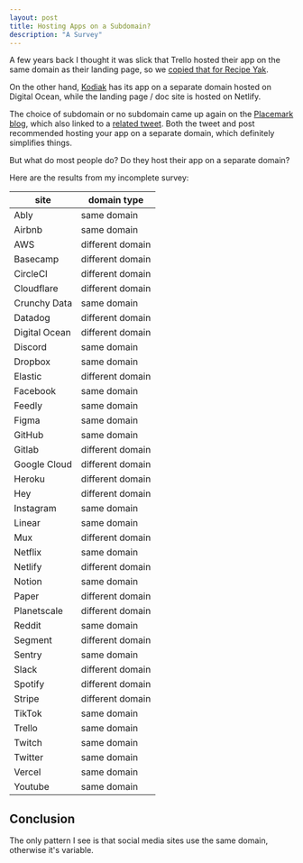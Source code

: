 ```yaml
---
layout: post
title: Hosting Apps on a Subdomain?
description: "A Survey"
---
```


A few years back I thought it was slick that Trello hosted their app on the same domain as their landing page, so we [copied that for Recipe Yak](https://github.com/recipeyak/recipeyak/commit/df53a69272be40e1666314082b6a7bb6308479f8).

On the other hand, [Kodiak](https://kodiakhq.com) has its app on a separate domain hosted on Digital Ocean, while the landing page / doc site is hosted on Netlify.

The choice of subdomain or no subdomain came up again on the [Placemark blog](https://www.placemark.io/post/engineering-round-up), which also linked to a [related tweet](https://twitter.com/tylertringas/status/1250521285630836741).
Both the tweet and post recommended hosting your app on a separate domain, which definitely simplifies things.

But what do most people do? Do they host their app on a separate domain?

Here are the results from my incomplete survey:

| site          | domain type      |
| ------------- | ---------------- |
| Ably          | same domain      |
| Airbnb        | same domain      |
| AWS           | different domain |
| Basecamp      | different domain |
| CircleCI      | different domain |
| Cloudflare    | different domain |
| Crunchy Data  | same domain      |
| Datadog       | different domain |
| Digital Ocean | different domain |
| Discord       | same domain      |
| Dropbox       | same domain      |
| Elastic       | different domain |
| Facebook      | same domain      |
| Feedly        | same domain      |
| Figma         | same domain      |
| GitHub        | same domain      |
| Gitlab        | different domain |
| Google Cloud  | different domain |
| Heroku        | different domain |
| Hey           | different domain |
| Instagram     | same domain      |
| Linear        | same domain      |
| Mux           | different domain |
| Netflix       | same domain      |
| Netlify       | different domain |
| Notion        | same domain      |
| Paper         | different domain |
| Planetscale   | different domain |
| Reddit        | same domain      |
| Segment       | different domain |
| Sentry        | same domain      |
| Slack         | different domain |
| Spotify       | different domain |
| Stripe        | different domain |
| TikTok        | same domain      |
| Trello        | same domain      |
| Twitch        | same domain      |
| Twitter       | same domain      |
| Vercel        | same domain      |
| Youtube       | same domain      |

## Conclusion

The only pattern I see is that social media sites use the same domain, otherwise it's variable.
